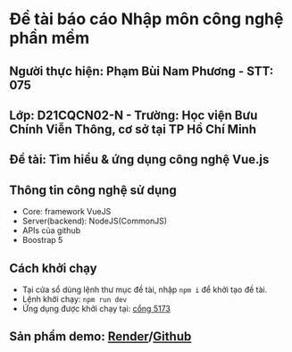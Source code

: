 # Đề tài báo cáo Nhập môn công nghệ phần mềm
## Người thực hiện: Phạm Bùi Nam Phương - STT: 075
## Lớp: D21CQCN02-N - Trường: Học viện Bưu Chính Viễn Thông, cơ sở tại TP Hồ Chí Minh
## Đề tài: Tìm hiểu & ứng dụng công nghệ Vue.js
## Thông tin công nghệ sử dụng
- Core: framework VueJS
- Server(backend): NodeJS(CommonJS)
- APIs của github
- Boostrap 5
## Cách khởi chạy
- Tại cửa sổ dùng lệnh thư mục đề tài, nhập  ```npm i``` để khởi tạo đề tài.
- Lệnh khởi chạy: ```npm run dev```
- Ứng dụng được khởi chạy tại: [cổng 5173](http://127.0.0.1:5173/)
## Sản phẩm demo: [Render](https://075phambuinamphuong.onrender.com)/[Github](https://phuongp2003.github.io/vuejs_cnpm/)
